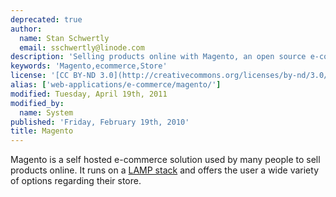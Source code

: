```yaml
---
deprecated: true
author:
  name: Stan Schwertly
  email: sschwertly@linode.com
description: 'Selling products online with Magento, an open source e-commerce solution.'
keywords: 'Magento,ecommerce,Store'
license: '[CC BY-ND 3.0](http://creativecommons.org/licenses/by-nd/3.0/us/)'
alias: ['web-applications/e-commerce/magento/']
modified: Tuesday, April 19th, 2011
modified_by:
  name: System
published: 'Friday, February 19th, 2010'
title: Magento
---
```


Magento is a self hosted e-commerce solution used by many people to sell products online. It runs on a [LAMP stack](/docs/lamp-guides/debian-5-lenny/) and offers the user a wide variety of options regarding their store.
